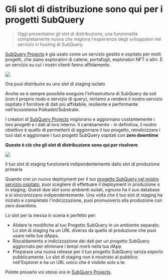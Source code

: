 # Gli slot di distribuzione sono qui per i progetti SubQuery

> Oggi presentiamo gli slot di distribuzione, una funzionalità completamente nuova che migliora l'esperienza degli sviluppatori nel servizio in hosting di SubQuery.

[SubQuery Projects](https://project.subquery.network/) è già usato come un servizio gestito e ospitato per molti progetti, che siano esploratori di catene, portafogli, esploratori NFT o altri. È un servizio su cui i nostri clienti fanno affidamento.

![](https://miro.medium.com/max/1400/0*PugDgh6weZspRIO2)

Ora puoi distribuire su uno slot di staging isolato

Anche se è sempre possibile eseguire l'infrastruttura di SubQuery da soli (con il proprio nodo e servizio di query), miriamo a rendere il nostro servizio ospitato il fornitore di dati più affidabile, resiliente e performante nell'ecosistema Polkadot/Substrate.

I creatori di [SubQuery Projects](https://project.subquery.network/) migliorano e aggiornano costantemente i loro progetti e i dati al loro interno. Il cambiamento - in definitiva, il nostro obiettivo è quello di permetterti di aggiornare il tuo progetto, reindicizzare i tuoi dati e aggiornare i tuoi progetti SubQuery ospitati con **zero downtime**

**Questo è ciò che gli slot di distribuzione sono qui per risolvere**

![](https://miro.medium.com/max/1400/0*vQ33aqhn1eVllo5t)

Il tuo slot di staging funzionerà indipendentemente dallo slot di produzione primaria

Quando crei un nuovo deployment per il tuo [progetto SubQuery nel nostro servizio ospitato](https://project.subquery.network/), puoi scegliere di effettuare il deployment in produzione o in staging. Questi due slot sono ambienti isolati, ognuno ha il suo database e si sincronizzano indipendentemente. Una volta che il tuo slot di staging ha iniziato e completato l'indicizzazione, puoi promuoverlo alla produzione con zero downtime.

Lo slot per la messa in scena è perfetto per:

-   Alidare le modifiche al tuo Progetto SubQuery in un ambiente separato. Lo slot di staging ha un URL diverso da quello di produzione che puoi usare nelle tue dApps.
-   Riscaldamento e indicizzazione dei dati per un progetto SubQuery aggiornato per eliminare i tempi morti nella tua dApp
-   Preparare una nuova release per il tuo progetto SubQuery senza esporlo pubblicamente. Lo slot di staging non è mostrato al pubblico nell'Explorer e ha un URL unico che è visibile solo a te.

Potete provarlo voi stessi ora in [SubQuery Projects](https://project.subquery.network/).